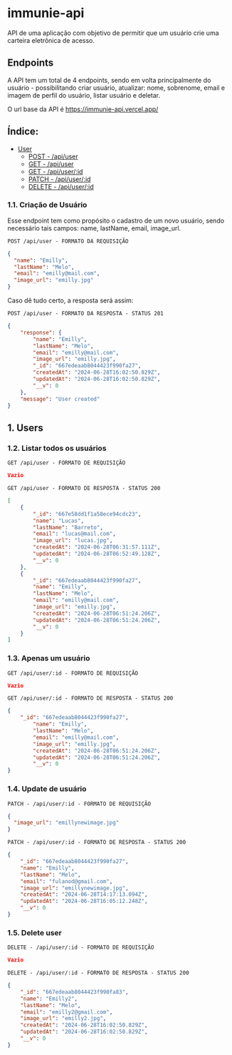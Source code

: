 # immunie-api
API de uma aplicação com objetivo de permitir que um usuário crie uma carteira eletrônica de acesso.

## **Endpoints**

A API tem um total de 4 endpoints, sendo em volta principalmente do usuário - possibilitando criar usuário, atualizar: nome, sobrenome, email e imagem de perfil do usuário, listar usuário e deletar.

O url base da API é https://immunie-api.vercel.app/

## Índice:

- [User](#1-user)
  - [POST - /api/user](#11-criação-de-usuário)
  - [GET - /api/user](#12-listar-todos-os-usuários)
  - [GET - /api/user/:id](#13-apenas-um-usuário)
  - [PATCH - /api/user/:id](#14-update-de-usuário)
  - [DELETE - /api/user/:id](#15-delete-user)

### 1.1. **Criação de Usuário**

Esse endpoint tem como propósito o cadastro de um novo usuário, sendo necessário tais campos: name, lastName, email, image_url.

`POST /api/user - FORMATO DA REQUISIÇÃO`

```json
{
  "name": "Emilly",
  "lastName": "Melo",
  "email": "emilly@mail.com",
  "image_url": "emilly.jpg"
}
```

Caso dê tudo certo, a resposta será assim:

`POST /api/user - FORMATO DA RESPOSTA - STATUS 201`

```json
{
	"response": {
		"name": "Emilly",
		"lastName": "Melo",
		"email": "emilly@mail.com",
		"image_url": "emilly.jpg",
		"_id": "667edeaab8044423f990fa27",
		"createdAt": "2024-06-28T16:02:50.829Z",
		"updatedAt": "2024-06-28T16:02:50.829Z",
		"__v": 0
	},
	"message": "User created"
}
```
## 1. **Users**

### 1.2. **Listar todos os usuários**

`GET /api/user - FORMATO DE REQUISIÇÃO`

```json
Vazio
```

`GET /api/user - FORMATO DE RESPOSTA - STATUS 200`

```json
[
	{
		"_id": "667e58dd1f1a58ece94cdc23",
		"name": "Lucas",
		"lastName": "Barreto",
		"email": "lucas@mail.com",
		"image_url": "lucas.jpg",
		"createdAt": "2024-06-28T06:31:57.111Z",
		"updatedAt": "2024-06-28T06:52:49.128Z",
		"__v": 0
	},
	{
		"_id": "667edeaab8044423f990fa27",
		"name": "Emilly",
		"lastName": "Melo",
		"email": "emilly@mail.com",
		"image_url": "emilly.jpg",
		"createdAt": "2024-06-28T06:51:24.206Z",
		"updatedAt": "2024-06-28T06:51:24.206Z",
		"__v": 0
	}
]
```
### 1.3. **Apenas um usuário**

`GET /api/user/:id - FORMATO DE REQUISIÇÃO`

```json
Vazio
```

`GET /api/user/:id - FORMATO DE RESPOSTA - STATUS 200`

```json
{
    "_id": "667edeaab8044423f990fa27",
		"name": "Emilly",
		"lastName": "Melo",
		"email": "emilly@mail.com",
		"image_url": "emilly.jpg",
		"createdAt": "2024-06-28T06:51:24.206Z",
		"updatedAt": "2024-06-28T06:51:24.206Z",
		"__v": 0
}
```
### 1.4. **Update de usuário**

`PATCH - /api/user/:id - FORMATO DE REQUISIÇÃO`

```json
{
  "image_url": "emillynewimage.jpg"
}
```

`PATCH - /api/user/:id - FORMATO DE RESPOSTA - STATUS 200`

```json
{
	"_id": "667edeaab8044423f990fa27",
	"name": "Emilly",
	"lastName": "Melo",
	"email": "fulanod@gmail.com",
	"image_url": "emillynewimage.jpg",
	"createdAt": "2024-06-28T14:17:13.094Z",
	"updatedAt": "2024-06-28T16:05:12.248Z",
	"__v": 0
}
```
### 1.5. **Delete user**

`DELETE - /api/user/:id - FORMATO DE REQUISIÇÃO`

```json
Vazio
```

`DELETE - /api/user/:id - FORMATO DE RESPOSTA - STATUS 200`
```json
{
	"_id": "667edeaab8044423f990fa83",
	"name": "Emilly2",
	"lastName": "Melo",
	"email": "emilly2@gmail.com",
	"image_url": "emilly2.jpg",
	"createdAt": "2024-06-28T16:02:50.829Z",
	"updatedAt": "2024-06-28T16:02:50.829Z",
	"__v": 0
}
```
